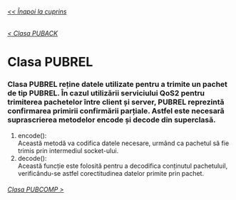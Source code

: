 ###### [<< Înapoi la cuprins](../Cuprins.md)
###### [< Clasa PUBACK](10.%20PUBACK.md)
# Clasa PUBREL
### Clasa PUBREL reține datele utilizate pentru a trimite un pachet de tip PUBREL. În cazul utilizării serviciului QoS2 pentru trimiterea pachetelor între client și server, PUBREL reprezintă confirmarea primirii confirmării parțiale. Astfel este necesară suprascrierea metodelor encode și decode din superclasă.
1. encode():  
Această metodă va codifica datele necesare, urmând ca pachetul să fie trimis prin intermediul socket-ului.
2. decode():  
Această funcție este folosită pentru a decodifica conținutul pachetuluil, verificându-se astfel corectitudinea datelor primite prin pachet.

###### [Clasa PUBCOMP >](12.%20PUBCOMP.md)


